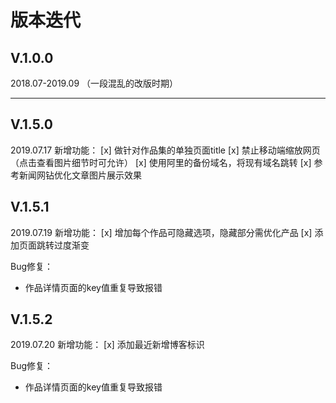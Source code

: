 # 版本迭代

## V.1.0.0
2018.07-2019.09
（一段混乱的改版时期）

----------
## V.1.5.0
2019.07.17
新增功能：
[x] 做针对作品集的单独页面title
[x] 禁止移动端缩放网页（点击查看图片细节时可允许）
[x] 使用阿里的备份域名，将现有域名跳转
[x] 参考新闻网钻优化文章图片展示效果

## V.1.5.1
2019.07.19
新增功能：
[x] 增加每个作品可隐藏选项，隐藏部分需优化产品
[x] 添加页面跳转过度渐变

Bug修复：
- 作品详情页面的key值重复导致报错

## V.1.5.2
2019.07.20
新增功能：
[x] 添加最近新增博客标识

Bug修复：
- 作品详情页面的key值重复导致报错